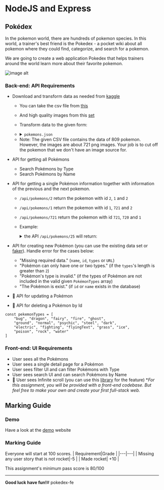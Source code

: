 # NodeJS and Express

## Pokédex
In the pokemon world, there are hundreds of pokemon species. In this world, a trainer's best friend is the Pokedex - a pocket wiki about all pokemon where they could find, categorize, and search for a pokemon. 

We are going to create a web application Pokedex that helps trainers around the world learn more about their favorite pokemon.

![image alt](https://cdn.helpex.vn/upload/2020/09/13/05-00-00-000-a6d21e95-eed2-457c-b048-f74476ccbe29.jpg)

### Back-end: API Requirements

- Download and transform data as needed from [kaggle](https://www.kaggle.com/datasets)
    - You can take the csv file from [this](https://www.kaggle.com/datasets/abcsds/pokemon?select=Pokemon.csv)
    - And high quality images from this [set](https://www.kaggle.com/datasets/kvpratama/pokemon-images-dataset)
    - Transform data to the given form:
    - <details>
        <summary><code>pokemons.json</code></summary> 
    
            { "data": [
                    {
                        "id": 1,
                        "name": "bulbasaur",
                        "types": [
                            "grass",
                            "poison"
                        ],
                        "url": "http://localhost:5000/images/1.png"
                    },...
                ],
                "totalPokemons": 721
            }
        
    </details>
        
    - Note: The given CSV file contains the data of 809 pokemon. However, the images are about 721 png images. Your job is to cut off the pokemon that we don't have an image source for.
        
- API for getting all Pokémons
    - Search Pokémons by Type
    - Search Pokémons by Name
- API for getting a single Pokémon information together with information of the previous and the next pokemon.
    - `/api/pokemons/2` return the pokemon with id `2`, `1` and `2`
    - `/api/pokemons/1` return the pokemon with id `1`, `721` and `2`
    - `/api/pokemons/721` return the pokemon with id `721`, `720` and `1`
    - Example: 
        <details><summary>the API <code>/api/pokemons/25</code> will return:</summary> 
    
            {
              "pokemon": {
                "name": "pikachu",
                "types": [
                  "electric"
                ],
                "id": 25,
                "url": "http://localhost:5000/images/25.png"
              },
              "previousPokemon": {
                "name": "arbok",
                "types": [
                  "poison"
                ],
                "id": 24,
                "url": "http://localhost:5000/images/24.png"
              },
              "nextPokemon": {
                "name": "raichu",
                "types": [
                  "electric"
                ],
                "id": 26,
                "url": "http://localhost:5000/images/26.png"
              }
            }
        
    </details> 
        
    
- API for creating new Pokémon (you can use the existing data set or [faker](https://fakerjs.dev/)). Handle error for the cases below:
    - "Missing required data." (`name`, `id`, `types` or `URL`)
    - "Pokémon can only have one or two types." (if the `types`'s length is greater than `2`)
    - "Pokémon's type is invalid." (if the types of Pokémon are not included in the valid given `PokémonTypes` array)
    - "The Pokémon is exist." (if `id` or `name` exists in the database)
- :rocket:  API for updating a Pokémon
- :rocket:  API for deleting a Pokémon by Id 


```javascript=
const pekemonTypes = [
    "bug", "dragon", "fairy", "fire", "ghost", 
    "ground", "normal", "psychic", "steel", "dark", 
    "electric", "fighting", "flyingText", "grass", "ice", 
    "poison", "rock", "water"
]
```
### Front-end: UI Requirements
- User sees all the Pokémons
- User sees a single detail page for a Pokémon
- User sees filter UI and can filter Pokémons with Type
- User sees search UI and can search Pokémons by Name
- :rocket: User sees Infinite scroll (you can use this [library](https://www.npmjs.com/package/react-infinite-scroll-component) for the feature)
**For this assignment, you will be provided with a front-end codebase. But feel free to make your own and create your first full-stack web.*
## Marking Guide
### Demo
Have a look at the [demo]() website

### Marking Guide
Everyone will start at 100 scores.
|   Requirement|Grade   |
|---|---|
|   Missing any user story that is not rocket|-5   |
|   Made rocket| +10  |


This assignment's minimum pass score is 80/100

--- 
**Good luck have fun!**#   p o k e d e x - f e  
 